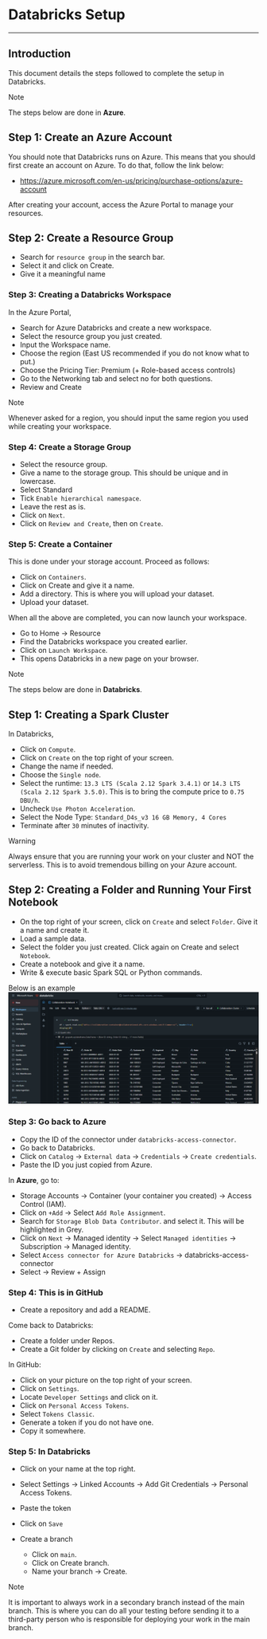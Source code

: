 # Databricks Setup
----

## Introduction
This document details the steps followed to complete the setup in Databricks. 

> [!NOTE]
> The steps below are done in **Azure**.

## Step 1: Create an Azure Account
You should note that Databricks runs on Azure. This means that you should first create an account on Azure. To do that, follow the link below:
* https://azure.microsoft.com/en-us/pricing/purchase-options/azure-account

After creating your account, access the Azure Portal to manage your resources.

## Step 2: Create a Resource Group
* Search for `resource group` in the search bar. 
* Select it and click on Create. 
* Give it a meaningful name

### Step 3: Creating a Databricks Workspace
In the Azure Portal,  
* Search for Azure Databricks and create a new workspace.
* Select the resource group you just created.
* Input the Workspace name.
* Choose the region (East US recommended if you do not know what to put.)
* Choose the Pricing Tier: Premium (+ Role-based access controls)
* Go to the Networking tab and select no for both questions.
* Review and Create

> [!NOTE]
> Whenever asked for a region, you should input the same region you used while creating your workspace.

### Step 4: Create a Storage Group
* Select the resource group.
* Give a name to the storage group. This should be unique and in lowercase.
* Select Standard
* Tick `Enable hierarchical namespace`.
* Leave the rest as is.
* Click on `Next`.
* Click on `Review and Create`, then on `Create`.

### Step 5: Create a Container
This is done under your storage account. Proceed as follows:  
* Click on `Containers`.
* Click on Create and give it a name.
* Add a directory. This is where you will upload your dataset.
* Upload your dataset.

When all the above are completed, you can now launch your workspace.
* Go to Home -> Resource
* Find the Databricks workspace you created earlier.
* Click on `Launch Workspace`.
* This opens Databricks in a new page on your browser.

> [!NOTE]
> The steps below are done in **Databricks**.

## Step 1: Creating a Spark Cluster
In Databricks,  
* Click on `Compute`.
* Click on `Create` on the top right of your screen.
* Change the name if needed.
* Choose the `Single node`.
* Select the runtime: `13.3 LTS (Scala 2.12 Spark 3.4.1)` or `14.3 LTS (Scala 2.12 Spark 3.5.0)`. This is to bring the compute price to `0.75 DBU/h`.
* Uncheck `Use Photon Acceleration`.
* Select the Node Type: `Standard_D4s_v3 16 GB Memory, 4 Cores`
* Terminate after `30` minutes of inactivity.

> [!WARNING]
> Always ensure that you are running your work on your cluster and NOT the serverless.
> This is to avoid tremendous billing on your Azure account.

## Step 2: Creating a Folder and Running Your First Notebook
* On the top right of your screen, click on `Create` and select `Folder`. Give it a name and create it.
* Load a sample data.
* Select the folder you just created. Click again on Create and select `Notebook`. 
* Create a notebook and give it a name.
* Write & execute basic Spark SQL or Python commands.  

Below is an example
![Example](https://github.com/Songonge/Collaboration-Databricks/blob/main/Example.png)

### Step 3: Go back to Azure
* Copy the ID of the connector under `databricks-access-connector`.
* Go back to Databricks.
* Click on `Catalog` -> `External data` -> `Credentials` -> `Create credentials`.
* Paste the ID you just copied from Azure.  

In **Azure**, go to:  
* Storage Accounts -> Container (your container you created) -> Access Control (IAM).
* Click on `+Add` -> Select `Add Role Assignment`.
* Search for `Storage Blob Data Contributor`. and select it. This will be highlighted in Grey.
* Click on `Next` -> Managed identity -> Select `Managed identities` -> Subscription -> Managed identity.
* Select `Access connector for Azure Databricks` -> databricks-access-connector
* Select -> Review + Assign

### Step 4: This is in GitHub
* Create a repository and add a README.

Come back to Databricks:  
* Create a folder under Repos.
* Create a Git folder by clicking on `Create` and selecting `Repo`.

In GitHub:
* Click on your picture on the top right of your screen.
* Click on `Settings`.
* Locate `Developer Settings` and click on it.
* Click on `Personal Access Tokens`.
* Select `Tokens Classic`.
* Generate a token if you do not have one.
* Copy it somewhere.

### Step 5: In Databricks
* Click on your name at the top right.
* Select Settings -> Linked Accounts -> Add Git Credentials -> Personal Access Tokens.
* Paste the token
* Click on `Save`  

* Create a branch
  * Click on `main`.
  * Click on Create branch.
  * Name your branch -> Create.

> [!NOTE]
> It is important to always work in a secondary branch instead of the main branch.
> This is where you can do all your testing before sending it to a third-party person who is responsible for deploying your work in the main branch.


























